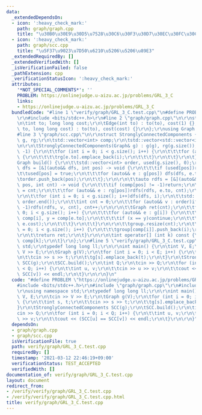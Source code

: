 ```yaml
---
data:
  _extendedDependsOn:
  - icon: ':heavy_check_mark:'
    path: graph/graph.cpp
    title: "\u30B0\u30E9\u30D5\u7528\u30C6\u30F3\u30D7\u30EC\u30FC\u30C8"
  - icon: ':heavy_check_mark:'
    path: graph/scc.cpp
    title: "\u5F37\u9023\u7D50\u6210\u5206\u5206\u89E3"
  _extendedRequiredBy: []
  _extendedVerifiedWith: []
  _isVerificationFailed: false
  _pathExtension: cpp
  _verificationStatusIcon: ':heavy_check_mark:'
  attributes:
    '*NOT_SPECIAL_COMMENTS*': ''
    PROBLEM: https://onlinejudge.u-aizu.ac.jp/problems/GRL_3_C
    links:
    - https://onlinejudge.u-aizu.ac.jp/problems/GRL_3_C
  bundledCode: "#line 1 \"verify/graph/GRL_3_C.test.cpp\"\n#define PROBLEM \"https://onlinejudge.u-aizu.ac.jp/problems/GRL_3_C\"\
    \r\n#include <bits/stdc++.h>\r\n#line 2 \"graph/graph.cpp\"\n\r\nstruct Edge {\r\
    \n\tint to; long long cost;\r\n\tEdge(int to) : to(to), cost(1) {};\r\n\tEdge(int\
    \ to, long long cost) : to(to), cost(cost) {}\r\n};\r\nusing Graph = std::vector<std::vector<Edge>>;\n\
    #line 3 \"graph/scc.cpp\"\n\r\nstruct StronglyConnectedComponents {\r\n\tGraph\
    \ g, rg;\r\n\tstd::vector<int> comp;\r\n\tstd::vector<std::vector<int>> group;\r\
    \n\r\n\tStronglyConnectedComponents(Graph& g) : g(g), rg(g.size()), comp(g.size(),\
    \ -1) {\r\n\t\tfor (int i = 0; i < g.size(); i++) {\r\n\t\t\tfor (auto&& e : g[i])\
    \ {\r\n\t\t\t\trg[e.to].emplace_back(i);\r\n\t\t\t}\r\n\t\t}\r\n\t}\r\n\r\n\t\
    Graph build() {\r\n\t\tstd::vector<int> order, used(g.size(), 0);\r\n\t\tauto\
    \ dfs = [&](auto&& dfs, int pos) -> void {\r\n\t\t\tif (used[pos])return;\r\n\t\
    \t\tused[pos] = true;\r\n\t\t\tfor (auto&& e : g[pos]) dfs(dfs, e.to);\r\n\t\t\
    \torder.push_back(pos);\r\n\t\t};\r\n\r\n\t\tauto rdfs = [&](auto&& rdfs, int\
    \ pos, int cnt) -> void {\r\n\t\t\tif (comp[pos] != -1)return;\r\n\t\t\tcomp[pos]\
    \ = cnt;\r\n\t\t\tfor (auto&& e : rg[pos])rdfs(rdfs, e.to, cnt);\r\n\t\t};\r\n\
    \r\n\t\tfor (int i = 0; i < g.size(); i++)dfs(dfs, i);\r\n\t\tstd::reverse(order.begin(),\
    \ order.end());\r\n\t\tint cnt = 0;\r\n\t\tfor (auto&& v : order)if (comp[v] ==\
    \ -1)rdfs(rdfs, v, cnt), cnt++;\r\n\r\n\t\tGraph ret(cnt);\r\n\t\tfor (int i =\
    \ 0; i < g.size(); i++) {\r\n\t\t\tfor (auto&& e : g[i]) {\r\n\t\t\t\tint x =\
    \ comp[i], y = comp[e.to];\r\n\t\t\t\tif (x == y)continue;\r\n\t\t\t\tret[x].emplace_back(y,\
    \ e.cost);\r\n\t\t\t}\r\n\t\t}\r\n\r\n\t\tgroup.resize(cnt);\r\n\t\tfor (int i\
    \ = 0; i < g.size(); i++) {\r\n\t\t\tgroup[comp[i]].push_back(i);\r\n\t\t}\r\n\
    \r\n\t\treturn ret;\r\n\t}\r\n\r\n\tint operator[] (int k) const {\r\n\t\treturn\
    \ comp[k];\r\n\t}\r\n};\r\n#line 5 \"verify/graph/GRL_3_C.test.cpp\"\nusing namespace\
    \ std;\r\ntypedef long long ll;\r\n\r\nint main() {\r\n\tint V, E;\r\n\tcin >>\
    \ V >> E;\r\n\tGraph g(V);\r\n\tfor (int i = 0; i < E; i++) {\r\n\t\tint s, t;\r\
    \n\t\tcin >> s >> t;\r\n\t\tg[s].emplace_back(t);\r\n\t}\r\n\tStronglyConnectedComponents\
    \ SCC(g);\r\n\tSCC.build();\r\n\tint Q;\r\n\tcin >> Q;\r\n\tfor (int i = 0; i\
    \ < Q; i++) {\r\n\t\tint u, v;\r\n\t\tcin >> u >> v;\r\n\t\tcout << (SCC[u] ==\
    \ SCC[v]) << endl;\r\n\t}\r\n\r\n}\n"
  code: "#define PROBLEM \"https://onlinejudge.u-aizu.ac.jp/problems/GRL_3_C\"\r\n\
    #include <bits/stdc++.h>\r\n#include \"graph/graph.cpp\"\r\n#include \"graph/scc.cpp\"\
    \r\nusing namespace std;\r\ntypedef long long ll;\r\n\r\nint main() {\r\n\tint\
    \ V, E;\r\n\tcin >> V >> E;\r\n\tGraph g(V);\r\n\tfor (int i = 0; i < E; i++)\
    \ {\r\n\t\tint s, t;\r\n\t\tcin >> s >> t;\r\n\t\tg[s].emplace_back(t);\r\n\t\
    }\r\n\tStronglyConnectedComponents SCC(g);\r\n\tSCC.build();\r\n\tint Q;\r\n\t\
    cin >> Q;\r\n\tfor (int i = 0; i < Q; i++) {\r\n\t\tint u, v;\r\n\t\tcin >> u\
    \ >> v;\r\n\t\tcout << (SCC[u] == SCC[v]) << endl;\r\n\t}\r\n\r\n}"
  dependsOn:
  - graph/graph.cpp
  - graph/scc.cpp
  isVerificationFile: true
  path: verify/graph/GRL_3_C.test.cpp
  requiredBy: []
  timestamp: '2021-03-12 22:46:19+09:00'
  verificationStatus: TEST_ACCEPTED
  verifiedWith: []
documentation_of: verify/graph/GRL_3_C.test.cpp
layout: document
redirect_from:
- /verify/verify/graph/GRL_3_C.test.cpp
- /verify/verify/graph/GRL_3_C.test.cpp.html
title: verify/graph/GRL_3_C.test.cpp
---
```

